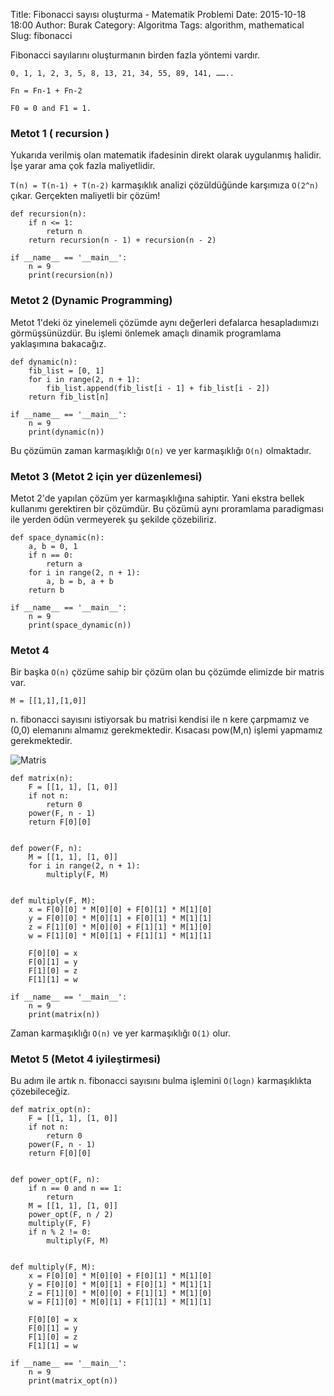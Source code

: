 Title: Fibonacci sayısı oluşturma - Matematik Problemi
Date: 2015-10-18 18:00
Author: Burak
Category: Algoritma
Tags: algorithm, mathematical
Slug: fibonacci

Fibonacci sayılarını oluşturmanın birden fazla yöntemi vardır.

`0, 1, 1, 2, 3, 5, 8, 13, 21, 34, 55, 89, 141, ……..`

`Fn = Fn-1 + Fn-2`

`F0 = 0 and F1 = 1. `

### Metot 1 ( recursion )

Yukarıda verilmiş olan matematik ifadesinin direkt olarak uygulanmış halidir. İşe yarar ama çok fazla maliyetlidir.

`T(n) = T(n-1) + T(n-2)` karmaşıklık analizi çözüldüğünde karşımıza `O(2^n)` çıkar. Gerçekten maliyetli bir çözüm!

```
def recursion(n):
    if n <= 1:
        return n
    return recursion(n - 1) + recursion(n - 2)

if __name__ == '__main__':
    n = 9
    print(recursion(n))
```
### Metot 2 (Dynamic Programming)

Metot 1'deki öz yinelemeli çözümde aynı değerleri defalarca hesapladıımızı görmüşsünüzdür. Bu işlemi önlemek amaçlı dinamik programlama yaklaşımına bakacağız.

```
def dynamic(n):
    fib_list = [0, 1]
    for i in range(2, n + 1):
        fib_list.append(fib_list[i - 1] + fib_list[i - 2])
    return fib_list[n]

if __name__ == '__main__':
    n = 9
    print(dynamic(n))
```
Bu çözümün zaman karmaşıklığı `O(n)` ve yer karmaşıklığı `O(n)` olmaktadır.

### Metot 3 (Metot 2 için yer düzenlemesi)

Metot 2'de yapılan çözüm yer karmaşıklığına sahiptir. Yani ekstra bellek kullanımı gerektiren bir çözümdür. Bu çözümü aynı proramlama paradigması ile yerden ödün vermeyerek şu şekilde çözebiliriz.

```
def space_dynamic(n):
    a, b = 0, 1
    if n == 0:
        return a
    for i in range(2, n + 1):
        a, b = b, a + b
    return b

if __name__ == '__main__':
    n = 9
    print(space_dynamic(n))
```

### Metot 4

Bir başka `O(n)` çözüme sahip bir çözüm olan bu çözümde elimizde bir matris var.

```M = [[1,1],[1,0]]```

n. fibonacci sayısını istiyorsak bu matrisi kendisi ile n kere çarpmamız ve (0,0) elemanını almamız gerekmektedir. Kısacası pow(M,n) işlemi yapmamız gerekmektedir.

![Matris](/images/MathematicalAlgorithm/fibonaccimatrix.png)

```
def matrix(n):
    F = [[1, 1], [1, 0]]
    if not n:
        return 0
    power(F, n - 1)
    return F[0][0]


def power(F, n):
    M = [[1, 1], [1, 0]]
    for i in range(2, n + 1):
        multiply(F, M)


def multiply(F, M):
    x = F[0][0] * M[0][0] + F[0][1] * M[1][0]
    y = F[0][0] * M[0][1] + F[0][1] * M[1][1]
    z = F[1][0] * M[0][0] + F[1][1] * M[1][0]
    w = F[1][0] * M[0][1] + F[1][1] * M[1][1]

    F[0][0] = x
    F[0][1] = y
    F[1][0] = z
    F[1][1] = w

if __name__ == '__main__':
    n = 9
    print(matrix(n))
```

Zaman karmaşıklığı `O(n)` ve yer karmaşıklığı `O(1)` olur.

### Metot 5 (Metot 4 iyileştirmesi)

Bu adım ile artık n. fibonacci sayısını bulma işlemini `O(logn)` karmaşıklıkta çözebileceğiz.

```
def matrix_opt(n):
    F = [[1, 1], [1, 0]]
    if not n:
        return 0
    power(F, n - 1)
    return F[0][0]


def power_opt(F, n):
    if n == 0 and n == 1:
        return
    M = [[1, 1], [1, 0]]
    power_opt(F, n / 2)
    multiply(F, F)
    if n % 2 != 0:
        multiply(F, M)


def multiply(F, M):
    x = F[0][0] * M[0][0] + F[0][1] * M[1][0]
    y = F[0][0] * M[0][1] + F[0][1] * M[1][1]
    z = F[1][0] * M[0][0] + F[1][1] * M[1][0]
    w = F[1][0] * M[0][1] + F[1][1] * M[1][1]

    F[0][0] = x
    F[0][1] = y
    F[1][0] = z
    F[1][1] = w

if __name__ == '__main__':
    n = 9
    print(matrix_opt(n))
```
